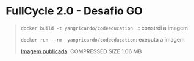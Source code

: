 # FullCycle 2.0 - Desafio GO

> `docker build -t yangricardo/codeeducation .`: constrói a imagem
>
> `docker run --rm  yangricardo/codeeducation`: executa a imagem
>
> [Imagem publicada](https://hub.docker.com/layers/yangricardo/codeeducation/latest/images/sha256-28fe5cdafad690bdcdb7e65e7cc1c67126c2db3d033ad38ba945afd358f1f97f?context=explore): COMPRESSED SIZE 1.06 MB
